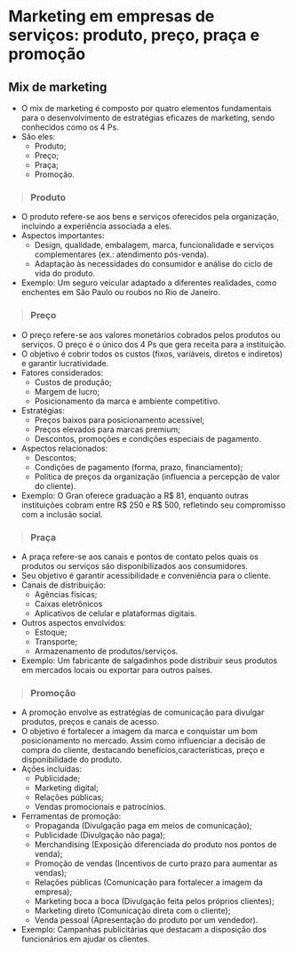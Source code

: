 # Marketing em empresas de serviços: produto, preço, praça e promoção

## Mix de marketing
- O mix de marketing é composto por quatro elementos fundamentais para o desenvolvimento de estratégias eficazes de marketing, sendo conhecidos como os 4 Ps.
- São eles:
  - Produto;
  - Preço;
  - Praça;
  - Promoção.

> ### Produto
- O produto refere-se aos bens e serviços oferecidos pela organização, incluindo a experiência associada a eles.
- Aspectos importantes:
  - Design, qualidade, embalagem, marca, funcionalidade e serviços complementares (ex.: atendimento pós-venda).
  - Adaptação às necessidades do consumidor e análise do ciclo de vida do produto.
- Exemplo: Um seguro veicular adaptado a diferentes realidades, como enchentes em São Paulo ou roubos no Rio de Janeiro.

> ### Preço
- O preço refere-se aos valores monetários cobrados pelos produtos ou serviços. O preço é o único dos 4 Ps que gera receita para a instituição.
- O objetivo é cobrir todos os custos (fixos, variáveis, diretos e indiretos) e garantir lucratividade.
- Fatores considerados: 
  - Custos de produção;
  - Margem de lucro;
  - Posicionamento da marca e ambiente competitivo.
- Estratégias:
  - Preços baixos para posicionamento acessível;
  - Preços elevados para marcas premium;
  - Descontos, promoções e condições especiais de pagamento.
- Aspectos relacionados:
  - Descontos;
  - Condições de pagamento (forma, prazo, financiamento);
  - Política de preços da organização (influencia a percepção de valor do cliente).
- Exemplo: O Gran oferece graduação a R$ 81, enquanto outras instituições cobram entre R$ 250 e R$ 500, refletindo seu compromisso com a inclusão social.

> ### Praça
- A praça refere-se aos canais e pontos de contato pelos quais os produtos ou serviços são disponibilizados aos consumidores.
- Seu objetivo é garantir acessibilidade e conveniência para o cliente.
- Canais de distribuição:
  - Agências físicas;
  - Caixas eletrônicos
  - Aplicativos de celular e plataformas digitais.
- Outros aspectos envolvidos:
  - Estoque;
  - Transporte;
  - Armazenamento de produtos/serviços.
- Exemplo: Um fabricante de salgadinhos pode distribuir seus produtos em mercados locais ou exportar para outros países.

> ### Promoção
- A promoção envolve as estratégias de comunicação para divulgar produtos, preços e canais de acesso.
- O objetivo é fortalecer a imagem da marca e conquistar um bom posicionamento no mercado. Assim como influenciar a decisão de compra do cliente, destacando benefícios,características, preço e disponibilidade do produto.
- Ações incluídas:
  - Publicidade;
  - Marketing digital;
  - Relações públicas;
  - Vendas promocionais e patrocínios.
- Ferramentas de promoção:
  - Propaganda (Divulgação paga em meios de comunicação);
  - Publicidade (Divulgação não paga);
  - Merchandising (Exposição diferenciada do produto nos pontos de venda);
  - Promoção de vendas (Incentivos de curto prazo para aumentar as vendas);
  - Relações públicas (Comunicação para fortalecer a imagem da empresa);
  - Marketing boca a boca (Divulgação feita pelos próprios clientes);
  - Marketing direto (Comunicação direta com o cliente);
  - Venda pessoal (Apresentação do produto por um vendedor).
- Exemplo: Campanhas publicitárias que destacam a disposição dos funcionários em ajudar os clientes.


